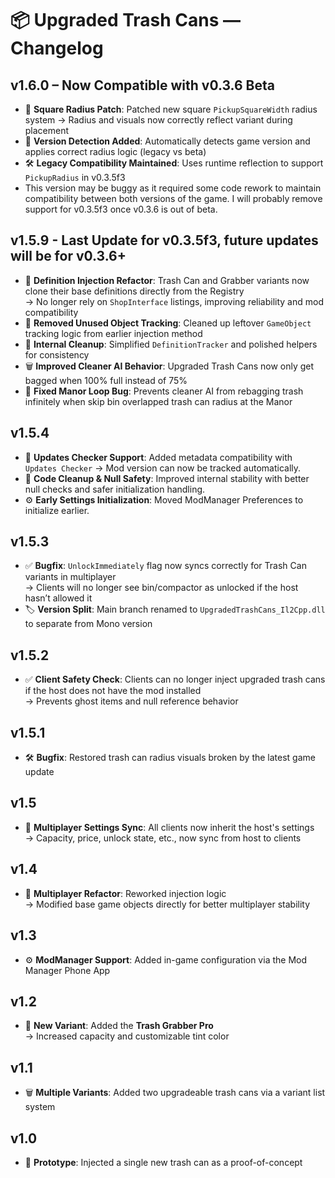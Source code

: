 # 📦 Upgraded Trash Cans — Changelog

## v1.6.0 – Now Compatible with v0.3.6 Beta 
- 🔲 **Square Radius Patch**: Patched new square `PickupSquareWidth` radius system
  → Radius and visuals now correctly reflect variant during placement  
- 🧪 **Version Detection Added**: Automatically detects game version and applies correct radius logic (legacy vs beta)  
- 🛠️ **Legacy Compatibility Maintained**: Uses runtime reflection to support `PickupRadius` in v0.3.5f3
- This version may be buggy as it required some code rework to maintain compatibility between both versions of the game. I will probably remove support for v0.3.5f3 once v0.3.6 is out of beta.

## v1.5.9 - **Last Update for v0.3.5f3, future updates will be for v0.3.6+**
- 🧠 **Definition Injection Refactor**: Trash Can and Grabber variants now clone their base definitions directly from the Registry  
  → No longer rely on `ShopInterface` listings, improving reliability and mod compatibility
- 🧹 **Removed Unused Object Tracking**: Cleaned up leftover `GameObject` tracking logic from earlier injection method
- 🧼 **Internal Cleanup**: Simplified `DefinitionTracker` and polished helpers for consistency
- 🗑️ **Improved Cleaner AI Behavior**: Upgraded Trash Cans now only get bagged when 100% full instead of 75%  
- 🧯 **Fixed Manor Loop Bug**: Prevents cleaner AI from rebagging trash infinitely when skip bin overlapped trash can radius at the Manor

## v1.5.4
- 🔔 **Updates Checker Support**: Added metadata compatibility with `Updates Checker`
  → Mod version can now be tracked automatically.
- 🧹 **Code Cleanup & Null Safety**: Improved internal stability with better null checks and safer initialization handling.
- ⚙️ **Early Settings Initialization**: Moved ModManager Preferences to initialize earlier.

## v1.5.3
- ✅ **Bugfix**: `UnlockImmediately` flag now syncs correctly for Trash Can variants in multiplayer  
  → Clients will no longer see bin/compactor as unlocked if the host hasn’t allowed it
- 🏷️ **Version Split**: Main branch renamed to `UpgradedTrashCans_Il2Cpp.dll` to separate from Mono version

## v1.5.2
- ✅ **Client Safety Check**: Clients can no longer inject upgraded trash cans if the host does not have the mod installed  
  → Prevents ghost items and null reference behavior

## v1.5.1
- 🛠️ **Bugfix**: Restored trash can radius visuals broken by the latest game update

## v1.5
- 🔄 **Multiplayer Settings Sync**: All clients now inherit the host's settings  
  → Capacity, price, unlock state, etc., now sync from host to clients

## v1.4
- 🔁 **Multiplayer Refactor**: Reworked injection logic  
  → Modified base game objects directly for better multiplayer stability

## v1.3
- ⚙️ **ModManager Support**: Added in-game configuration via the Mod Manager Phone App

## v1.2
- 🤖 **New Variant**: Added the **Trash Grabber Pro**  
  → Increased capacity and customizable tint color

## v1.1
- 🗑️ **Multiple Variants**: Added two upgradeable trash cans via a variant list system

## v1.0
- 🧪 **Prototype**: Injected a single new trash can as a proof-of-concept
